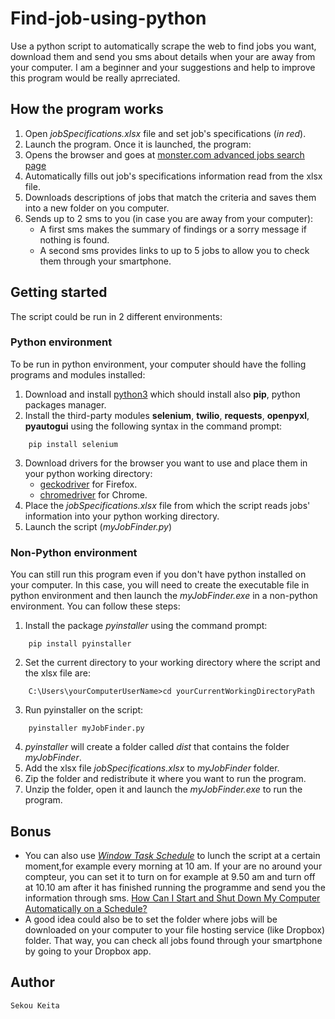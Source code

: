 # Find-job-using-python
Use a python script to automatically scrape the web to find jobs you want, download them and send you sms about details when your are away from your computer.
I am a beginner and your suggestions and help to improve this program would be really aprreciated.

## How the program works
1. Open *jobSpecifications.xlsx* file and set job's specifications (*in red*).
2. Launch the program. Once it is launched, the program:
3. Opens the browser and goes at [monster.com advanced jobs search page](https://www.monster.com/jobs/advanced-search?intcid=skr_navigation_www_advanced-search)
4. Automatically fills out job's specifications information read from the xlsx file.
5. Downloads descriptions of jobs that match the criteria and saves them into a new folder on you computer.
6. Sends up to 2 sms to you (in case you are away from your computer):
    * A first sms makes the summary of findings or a sorry message if nothing is found.
    * A second sms provides links to up to 5 jobs to allow you to check them through your smartphone. 

## Getting started
The script could be run in 2 different environments:

### Python environment
To be run in python environment, your computer should have the folling programs and modules installed:
1. Download and install [python3](https://www.python.org/downloads/) which should install also **pip**, python packages manager.
2. Install the third-party modules **selenium**, **twilio**, **requests**, **openpyxl**, **pyautogui**  using the following syntax in the command prompt:
```
    pip install selenium
````
3. Download drivers for the browser you want to use and place them in your python working directory:
    * [geckodriver](https://github.com/mozilla/geckodriver) for Firefox.
    * [chromedriver](https://chromedriver.chromium.org/downloads) for Chrome.
4. Place the *jobSpecifications.xlsx* file from which the script reads jobs' information into your python working directory.
5. Launch the script (*myJobFinder.py*)

### Non-Python environment
You can still run this program even if you don't have python installed on your computer. In this case, you will need to create the executable file in python environment and  then launch the *myJobFinder.exe* in a non-python environment. You can follow these steps:
1. Install the package *pyinstaller* using the command prompt:
```
    pip install pyinstaller
```
2. Set the current directory to your working directory where the script and the xlsx file are:
```
    C:\Users\yourComputerUserName>cd yourCurrentWorkingDirectoryPath
```
3. Run pyinstaller on the script:
```
    pyinstaller myJobFinder.py
```
4. *pyinstaller* will create a folder called *dist* that contains the folder *myJobFinder*.
5. Add the xlsx file *jobSpecifications.xlsx* to *myJobFinder* folder.
6. Zip the folder and redistribute it where you want to run the program.
7. Unzip the folder, open it and launch the *myJobFinder.exe* to run the program.

## Bonus
* You can also use [*Window Task Schedule*](https://www.windowscentral.com/how-create-automated-task-using-task-scheduler-windows-10) to lunch the script at a certain moment,for example every morning at 10 am.
If your are no around your compteur, you can set it to turn on for example at 9.50 am and turn off at 10.10 am after it has finished running the programme and send you the information through sms. [How Can I Start and Shut Down My Computer Automatically on a Schedule?](https://lifehacker.com/how-can-i-start-and-shut-down-my-computer-automatically-5831504)
* A good idea could also be to set the folder where jobs will be downloaded on your computer to your file hosting service (like Dropbox) folder. That way, you can check all jobs found through your smartphone by going to your Dropbox app.

## Author
    Sekou Keita
